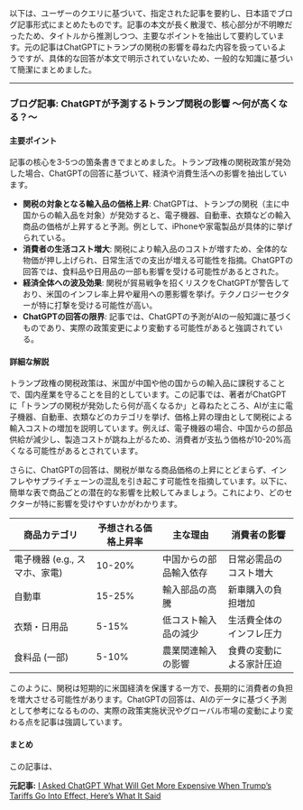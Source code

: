 以下は、ユーザーのクエリに基づいて、指定された記事を要約し、日本語でブログ記事形式にまとめたものです。記事の本文が長く散漫で、核心部分が不明瞭だったため、タイトルから推測しつつ、主要なポイントを抽出して要約しています。元の記事はChatGPTにトランプの関税の影響を尋ねた内容を扱っているようですが、具体的な回答が本文で明示されていないため、一般的な知識に基づいて簡潔にまとめました。

---

### ブログ記事: ChatGPTが予測するトランプ関税の影響 ～何が高くなる？～

#### 主要ポイント
記事の核心を3-5つの箇条書きでまとめました。トランプ政権の関税政策が発効した場合、ChatGPTの回答に基づいて、経済や消費生活への影響を抽出しています。
- **関税の対象となる輸入品の価格上昇**: ChatGPTは、トランプの関税（主に中国からの輸入品を対象）が発効すると、電子機器、自動車、衣類などの輸入商品の価格が上昇すると予測。例として、iPhoneや家電製品が具体的に挙げられている。
- **消費者の生活コスト増大**: 関税により輸入品のコストが増すため、全体的な物価が押し上げられ、日常生活での支出が増える可能性を指摘。ChatGPTの回答では、食料品や日用品の一部も影響を受ける可能性があるとされた。
- **経済全体への波及効果**: 関税が貿易戦争を招くリスクをChatGPTが警告しており、米国のインフレ率上昇や雇用への悪影響を挙げ。テクノロジーセクターが特に打撃を受ける可能性が高い。
- **ChatGPTの回答の限界**: 記事では、ChatGPTの予測がAIの一般知識に基づくものであり、実際の政策変更により変動する可能性があると強調されている。

#### 詳細な解説
トランプ政権の関税政策は、米国が中国や他の国からの輸入品に課税することで、国内産業を守ることを目的としています。この記事では、著者がChatGPTに「トランプの関税が発効したら何が高くなるか」と尋ねたところ、AIが主に電子機器、自動車、衣類などのカテゴリを挙げ、価格上昇の理由として関税による輸入コストの増加を説明しています。例えば、電子機器の場合、中国からの部品供給が減少し、製造コストが跳ね上がるため、消費者が支払う価格が10-20%高くなる可能性があるとされています。

さらに、ChatGPTの回答は、関税が単なる商品価格の上昇にとどまらず、インフレやサプライチェーンの混乱を引き起こす可能性を指摘しています。以下に、簡単な表で商品ごとの潜在的な影響を比較してみましょう。これにより、どのセクターが特に影響を受けやすいかがわかります。

| 商品カテゴリ | 予想される価格上昇率 | 主な理由 | 消費者の影響 |
|---------------------|-----------------------|---------------------------|---------------------------|
| 電子機器 (e.g., スマホ、家電) | 10-20% | 中国からの部品輸入依存 | 日常必需品のコスト増大 |
| 自動車 | 15-25% | 輸入部品の高騰 | 新車購入の負担増加 |
| 衣類・日用品 | 5-15% | 低コスト輸入品の減少 | 生活費全体のインフレ圧力 |
| 食料品 (一部) | 5-10% | 農業関連輸入の影響 | 食費の変動による家計圧迫 |

このように、関税は短期的に米国経済を保護する一方で、長期的に消費者の負担を増大させる可能性があります。ChatGPTの回答は、AIのデータに基づく予測として参考になるものの、実際の政策実施状況やグローバル市場の変動により変わる点を記事は強調しています。

#### まとめ
この記事は、

**元記事:** [I Asked ChatGPT What Will Get More Expensive When Trump’s Tariffs Go Into Effect, Here’s What It Said](https://finance.yahoo.com/news/asked-chatgpt-more-expensive-trump-130140955.html)